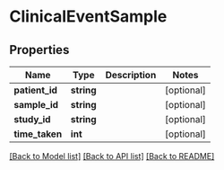 # ClinicalEventSample

## Properties
Name | Type | Description | Notes
------------ | ------------- | ------------- | -------------
**patient_id** | **string** |  | [optional] 
**sample_id** | **string** |  | [optional] 
**study_id** | **string** |  | [optional] 
**time_taken** | **int** |  | [optional] 

[[Back to Model list]](../README.md#documentation-for-models) [[Back to API list]](../README.md#documentation-for-api-endpoints) [[Back to README]](../README.md)


